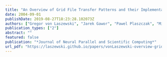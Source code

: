 ```yaml
---
title: "An Overview of Grid File Transfer Patterns and their Implementation in the Java CoG Kit"
date: 2004-09-01
publishDate: 2019-08-27T18:23:28.102073Z
authors: ["Gregor von Laszewski", "Jarek Gawor", "Pawel Plaszczak", "Mike Hategan", "Kaizar Amin", "Ravi Madduri", "Scott Gose"]
publication_types: ["2"]
abstract: ""
featured: false
publication: "*Journal of Neural Parallel and Scientific Computing*"
url_pdf: "https://laszewski.github.io/papers/vonLaszewski-overview-gridftp.pdf"
---
```



